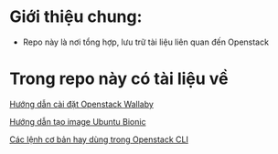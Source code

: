 # Giới thiệu chung:
- Repo này là nơi tổng hợp, lưu trữ tài liệu liên quan đến Openstack

# Trong repo này có tài liệu về

[Hướng dẫn cài đặt Openstack Wallaby](CaiDatOpenstackWallabyTrenUbuntuServer.md)

[Hướng dẫn tạo image Ubuntu Bionic](CreateImageUbuntuBionic.md)

[Các lệnh cơ bản hay dùng trong Openstack CLI](OpenstackCLI.md)
